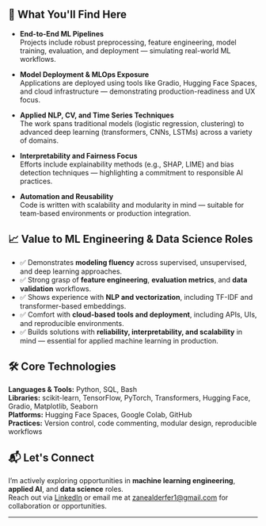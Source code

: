 ## 🚀 What You'll Find Here

- **End-to-End ML Pipelines**  
  Projects include robust preprocessing, feature engineering, model training, evaluation, and deployment — simulating real-world ML workflows.

- **Model Deployment & MLOps Exposure**  
  Applications are deployed using tools like Gradio, Hugging Face Spaces, and cloud infrastructure — demonstrating production-readiness and UX focus.

- **Applied NLP, CV, and Time Series Techniques**  
  The work spans traditional models (logistic regression, clustering) to advanced deep learning (transformers, CNNs, LSTMs) across a variety of domains.

- **Interpretability and Fairness Focus**  
  Efforts include explainability methods (e.g., SHAP, LIME) and bias detection techniques — highlighting a commitment to responsible AI practices.

- **Automation and Reusability**  
  Code is written with scalability and modularity in mind — suitable for team-based environments or production integration.

## 📈 Value to ML Engineering & Data Science Roles

- ✅ Demonstrates **modeling fluency** across supervised, unsupervised, and deep learning approaches.
- ✅ Strong grasp of **feature engineering**, **evaluation metrics**, and **data validation** workflows.
- ✅ Shows experience with **NLP and vectorization**, including TF-IDF and transformer-based embeddings.
- ✅ Comfort with **cloud-based tools and deployment**, including APIs, UIs, and reproducible environments.
- ✅ Builds solutions with **reliability, interpretability, and scalability** in mind — essential for applied machine learning in production.

## 🛠 Core Technologies

**Languages & Tools:** Python, SQL, Bash  
**Libraries:** scikit-learn, TensorFlow, PyTorch, Transformers, Hugging Face, Gradio, Matplotlib, Seaborn  
**Platforms:** Hugging Face Spaces, Google Colab, GitHub  
**Practices:** Version control, code commenting, modular design, reproducible workflows

## 📬 Let's Connect

I’m actively exploring opportunities in **machine learning engineering**, **applied AI**, and **data science** roles.  
Reach out via [LinkedIn](https://www.linkedin.com/in/zanealderfer) or email me at [zanealderfer1@gmail.com](mailto:zanealderfer1@gmail.com) for collaboration or opportunities.

---
